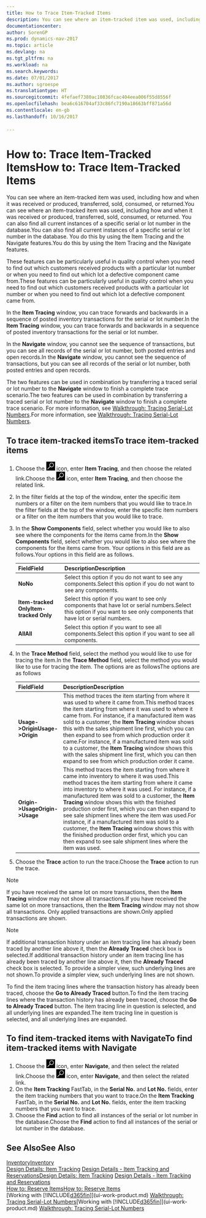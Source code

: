 ```yaml
---
title: How to Trace Item-Tracked Items
description: You can see where an item-tracked item was used, including how and when it was received or produced, transferred, sold, consumed, or returned. You can also find all current instances of a specific serial or lot number in the database. You do this by using the Item Tracing and the Navigate features.
documentationcenter: 
author: SorenGP
ms.prod: dynamics-nav-2017
ms.topic: article
ms.devlang: na
ms.tgt_pltfrm: na
ms.workload: na
ms.search.keywords: 
ms.date: 07/01/2017
ms.author: sgroespe
ms.translationtype: HT
ms.sourcegitcommit: 4fefaef7380ac10836fcac404eea006f55d8556f
ms.openlocfilehash: bea6c616704af33c86fc7190a18663bff871a56d
ms.contentlocale: en-gb
ms.lasthandoff: 10/16/2017

---
```

# <a name="how-to-trace-item-tracked-items"></a><span data-ttu-id="ab635-105">How to: Trace Item-Tracked Items</span><span class="sxs-lookup"><span data-stu-id="ab635-105">How to: Trace Item-Tracked Items</span></span>
<span data-ttu-id="ab635-106">You can see where an item-tracked item was used, including how and when it was received or produced, transferred, sold, consumed, or returned.</span><span class="sxs-lookup"><span data-stu-id="ab635-106">You can see where an item-tracked item was used, including how and when it was received or produced, transferred, sold, consumed, or returned.</span></span> <span data-ttu-id="ab635-107">You can also find all current instances of a specific serial or lot number in the database.</span><span class="sxs-lookup"><span data-stu-id="ab635-107">You can also find all current instances of a specific serial or lot number in the database.</span></span> <span data-ttu-id="ab635-108">You do this by using the Item Tracing and the Navigate features.</span><span class="sxs-lookup"><span data-stu-id="ab635-108">You do this by using the Item Tracing and the Navigate features.</span></span>  

 <span data-ttu-id="ab635-109">These features can be particularly useful in quality control when you need to find out which customers received products with a particular lot number or when you need to find out which lot a defective component came from.</span><span class="sxs-lookup"><span data-stu-id="ab635-109">These features can be particularly useful in quality control when you need to find out which customers received products with a particular lot number or when you need to find out which lot a defective component came from.</span></span>  

 <span data-ttu-id="ab635-110">In the **Item Tracing** window, you can trace forwards and backwards in a sequence of posted inventory transactions for the serial or lot number.</span><span class="sxs-lookup"><span data-stu-id="ab635-110">In the **Item Tracing** window, you can trace forwards and backwards in a sequence of posted inventory transactions for the serial or lot number.</span></span>  

 <span data-ttu-id="ab635-111">In the **Navigate** window, you cannot see the sequence of transactions, but you can see all records of the serial or lot number, both posted entries and open records.</span><span class="sxs-lookup"><span data-stu-id="ab635-111">In the **Navigate** window, you cannot see the sequence of transactions, but you can see all records of the serial or lot number, both posted entries and open records.</span></span>  

 <span data-ttu-id="ab635-112">The two features can be used in combination by transferring a traced serial or lot number to the **Navigate** window to finish a complete trace scenario.</span><span class="sxs-lookup"><span data-stu-id="ab635-112">The two features can be used in combination by transferring a traced serial or lot number to the **Navigate** window to finish a complete trace scenario.</span></span> <span data-ttu-id="ab635-113">For more information, see [Walkthrough: Tracing Serial-Lot Numbers](walkthrough-tracing-serial-lot-numbers.md).</span><span class="sxs-lookup"><span data-stu-id="ab635-113">For more information, see [Walkthrough: Tracing Serial-Lot Numbers](walkthrough-tracing-serial-lot-numbers.md).</span></span>  

## <a name="to-trace-item-tracked-items"></a><span data-ttu-id="ab635-114">To trace item-tracked items</span><span class="sxs-lookup"><span data-stu-id="ab635-114">To trace item-tracked items</span></span>  

1.  <span data-ttu-id="ab635-115">Choose the ![Search for Page or Report](media/ui-search/search_small.png "Search for Page or Report icon") icon, enter **Item Tracing**, and then choose the related link.</span><span class="sxs-lookup"><span data-stu-id="ab635-115">Choose the ![Search for Page or Report](media/ui-search/search_small.png "Search for Page or Report icon") icon, enter **Item Tracing**, and then choose the related link.</span></span>  
2.  <span data-ttu-id="ab635-116">In the filter fields at the top of the window, enter the specific item numbers or a filter on the item numbers that you would like to trace.</span><span class="sxs-lookup"><span data-stu-id="ab635-116">In the filter fields at the top of the window, enter the specific item numbers or a filter on the item numbers that you would like to trace.</span></span>  
3.  <span data-ttu-id="ab635-117">In the **Show Components** field, select whether you would like to also see where the components for the items came from.</span><span class="sxs-lookup"><span data-stu-id="ab635-117">In the **Show Components** field, select whether you would like to also see where the components for the items came from.</span></span> <span data-ttu-id="ab635-118">Your options in this field are as follows.</span><span class="sxs-lookup"><span data-stu-id="ab635-118">Your options in this field are as follows.</span></span>  

    |<span data-ttu-id="ab635-119">Field</span><span class="sxs-lookup"><span data-stu-id="ab635-119">Field</span></span>|<span data-ttu-id="ab635-120">Description</span><span class="sxs-lookup"><span data-stu-id="ab635-120">Description</span></span>|  
    |----------------------------------|---------------------------------------|  
    |<span data-ttu-id="ab635-121">**No**</span><span class="sxs-lookup"><span data-stu-id="ab635-121">**No**</span></span>|<span data-ttu-id="ab635-122">Select this option if you do not want to see any components.</span><span class="sxs-lookup"><span data-stu-id="ab635-122">Select this option if you do not want to see any components.</span></span>|  
    |<span data-ttu-id="ab635-123">**Item-tracked Only**</span><span class="sxs-lookup"><span data-stu-id="ab635-123">**Item-tracked Only**</span></span>|<span data-ttu-id="ab635-124">Select this option if you want to see only components that have lot or serial numbers.</span><span class="sxs-lookup"><span data-stu-id="ab635-124">Select this option if you want to see only components that have lot or serial numbers.</span></span>|  
    |<span data-ttu-id="ab635-125">**All**</span><span class="sxs-lookup"><span data-stu-id="ab635-125">**All**</span></span>|<span data-ttu-id="ab635-126">Select this option if you want to see all components.</span><span class="sxs-lookup"><span data-stu-id="ab635-126">Select this option if you want to see all components.</span></span>|  

4.  <span data-ttu-id="ab635-127">In the **Trace Method** field, select the method you would like to use for tracing the item.</span><span class="sxs-lookup"><span data-stu-id="ab635-127">In the **Trace Method** field, select the method you would like to use for tracing the item.</span></span> <span data-ttu-id="ab635-128">The options are as follows</span><span class="sxs-lookup"><span data-stu-id="ab635-128">The options are as follows</span></span>  

    |<span data-ttu-id="ab635-129">Field</span><span class="sxs-lookup"><span data-stu-id="ab635-129">Field</span></span>|<span data-ttu-id="ab635-130">Description</span><span class="sxs-lookup"><span data-stu-id="ab635-130">Description</span></span>|  
    |----------------------------------|---------------------------------------|  
    |<span data-ttu-id="ab635-131">**Usage->Origin**</span><span class="sxs-lookup"><span data-stu-id="ab635-131">**Usage->Origin**</span></span>|<span data-ttu-id="ab635-132">This method traces the item starting from where it was used to where it came from.</span><span class="sxs-lookup"><span data-stu-id="ab635-132">This method traces the item starting from where it was used to where it came from.</span></span> <span data-ttu-id="ab635-133">For instance, if a manufactured item was sold to a customer, the **Item Tracing** window shows this with the sales shipment line first, which you can then expand to see from which production order it came.</span><span class="sxs-lookup"><span data-stu-id="ab635-133">For instance, if a manufactured item was sold to a customer, the **Item Tracing** window shows this with the sales shipment line first, which you can then expand to see from which production order it came.</span></span>|  
    |<span data-ttu-id="ab635-134">**Origin->Usage**</span><span class="sxs-lookup"><span data-stu-id="ab635-134">**Origin->Usage**</span></span>|<span data-ttu-id="ab635-135">This method traces the item starting from where it came into inventory to where it was used.</span><span class="sxs-lookup"><span data-stu-id="ab635-135">This method traces the item starting from where it came into inventory to where it was used.</span></span> <span data-ttu-id="ab635-136">For instance, if a manufactured item was sold to a customer, the **Item Tracing** window shows this with the finished production order first, which you can then expand to see sale shipment lines where the item was used.</span><span class="sxs-lookup"><span data-stu-id="ab635-136">For instance, if a manufactured item was sold to a customer, the **Item Tracing** window shows this with the finished production order first, which you can then expand to see sale shipment lines where the item was used.</span></span>|  

5.  <span data-ttu-id="ab635-137">Choose the **Trace** action to run the trace.</span><span class="sxs-lookup"><span data-stu-id="ab635-137">Choose the **Trace** action to run the trace.</span></span>  

> [!NOTE]  
>  <span data-ttu-id="ab635-138">If you have received the same lot on more transactions, then the **Item Tracing** window may not show all transactions.</span><span class="sxs-lookup"><span data-stu-id="ab635-138">If you have received the same lot on more transactions, then the **Item Tracing** window may not show all transactions.</span></span> <span data-ttu-id="ab635-139">Only applied transactions are shown.</span><span class="sxs-lookup"><span data-stu-id="ab635-139">Only applied transactions are shown.</span></span>  

> [!NOTE]  
>  <span data-ttu-id="ab635-140">If additional transaction history under an item tracing line has already been traced by another line above it, then the **Already Traced** check box is selected.</span><span class="sxs-lookup"><span data-stu-id="ab635-140">If additional transaction history under an item tracing line has already been traced by another line above it, then the **Already Traced** check box is selected.</span></span> <span data-ttu-id="ab635-141">To provide a simpler view, such underlying lines are not shown.</span><span class="sxs-lookup"><span data-stu-id="ab635-141">To provide a simpler view, such underlying lines are not shown.</span></span>  
>   
>  <span data-ttu-id="ab635-142">To find the item tracing lines where the transaction history has already been traced, choose the **Go to Already Traced** button.</span><span class="sxs-lookup"><span data-stu-id="ab635-142">To find the item tracing lines where the transaction history has already been traced, choose the **Go to Already Traced** button.</span></span> <span data-ttu-id="ab635-143">The item tracing line in question is selected, and all underlying lines are expanded.</span><span class="sxs-lookup"><span data-stu-id="ab635-143">The item tracing line in question is selected, and all underlying lines are expanded.</span></span>  

## <a name="to-find-item-tracked-items-with-navigate"></a><span data-ttu-id="ab635-144">To find item-tracked items with Navigate</span><span class="sxs-lookup"><span data-stu-id="ab635-144">To find item-tracked items with Navigate</span></span>  

1.  <span data-ttu-id="ab635-145">Choose the ![Search for Page or Report](media/ui-search/search_small.png "Search for Page or Report icon") icon, enter **Navigate**, and then select the related link.</span><span class="sxs-lookup"><span data-stu-id="ab635-145">Choose the ![Search for Page or Report](media/ui-search/search_small.png "Search for Page or Report icon") icon, enter **Navigate**, and then select the related link.</span></span>  
2.  <span data-ttu-id="ab635-146">On the **Item Tracking** FastTab, in the **Serial No.** and **Lot No.** fields, enter the item tracking numbers that you want to trace.</span><span class="sxs-lookup"><span data-stu-id="ab635-146">On the **Item Tracking** FastTab, in the **Serial No.** and **Lot No.** fields, enter the item tracking numbers that you want to trace.</span></span>  
3.  <span data-ttu-id="ab635-147">Choose the **Find** action to find all instances of the serial or lot number in the database.</span><span class="sxs-lookup"><span data-stu-id="ab635-147">Choose the **Find** action to find all instances of the serial or lot number in the database.</span></span>  

## <a name="see-also"></a><span data-ttu-id="ab635-148">See Also</span><span class="sxs-lookup"><span data-stu-id="ab635-148">See Also</span></span>  
[<span data-ttu-id="ab635-149">Inventory</span><span class="sxs-lookup"><span data-stu-id="ab635-149">Inventory</span></span>](inventory-manage-inventory.md)  
<span data-ttu-id="ab635-150">[Design Details: Item Tracking](design-details-item-tracking.md)
[Design Details - Item Tracking and Reservations](design-details-item-tracking-and-reservations.md)</span><span class="sxs-lookup"><span data-stu-id="ab635-150">[Design Details: Item Tracking](design-details-item-tracking.md)
[Design Details - Item Tracking and Reservations](design-details-item-tracking-and-reservations.md)</span></span>  
[<span data-ttu-id="ab635-151">How to: Reserve Items</span><span class="sxs-lookup"><span data-stu-id="ab635-151">How to: Reserve Items</span></span>](inventory-how-to-reserve-items.md)  
<span data-ttu-id="ab635-152">[Working with [!INCLUDE[d365fin](includes/d365fin_md.md)]](ui-work-product.md)
[Walkthrough: Tracing Serial-Lot Numbers](walkthrough-tracing-serial-lot-numbers.md)</span><span class="sxs-lookup"><span data-stu-id="ab635-152">[Working with [!INCLUDE[d365fin](includes/d365fin_md.md)]](ui-work-product.md)
[Walkthrough: Tracing Serial-Lot Numbers](walkthrough-tracing-serial-lot-numbers.md)</span></span>

